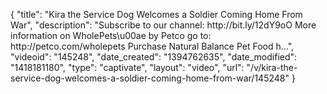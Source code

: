 {
    "title": "Kira the Service Dog Welcomes a Soldier Coming Home From War",
    "description": "Subscribe to our channel: http:\/\/bit.ly\/12dY9oO More information on WholePets\u00ae by Petco go to: http:\/\/petco.com\/wholepets Purchase Natural Balance Pet Food h...",
    "videoid": "145248",
    "date_created": "1394762635",
    "date_modified": "1418181180",
    "type": "captivate",
    "layout": "video",
    "url": "\/v\/kira-the-service-dog-welcomes-a-soldier-coming-home-from-war\/145248"
}